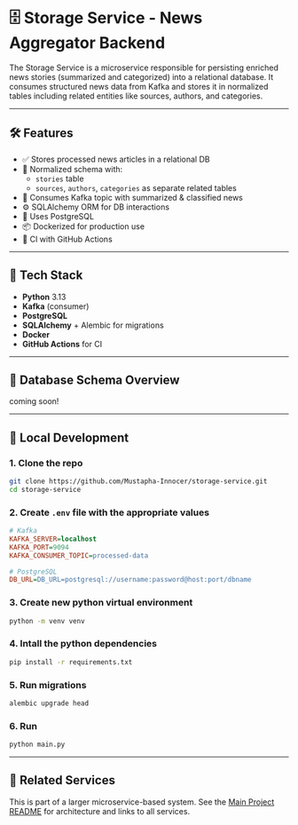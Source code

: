 # 🗄️ Storage Service - News Aggregator Backend

The Storage Service is a microservice responsible for persisting enriched news stories (summarized and categorized) into a relational database. It consumes structured news data from Kafka and stores it in normalized tables including related entities like sources, authors, and categories.

---

## 🛠 Features

- ✅ Stores processed news articles in a relational DB
- 📌 Normalized schema with:
  - `stories` table
  - `sources`, `authors`, `categories` as separate related tables
- 🧵 Consumes Kafka topic with summarized & classified news
- ⚙️ SQLAlchemy ORM for DB interactions
- 🐘 Uses PostgreSQL
- 📦 Dockerized for production use
- 🔁 CI with GitHub Actions

---

## 🧱 Tech Stack

- **Python** 3.13
- **Kafka** (consumer)
- **PostgreSQL**
- **SQLAlchemy** + Alembic for migrations
- **Docker**
- **GitHub Actions** for CI

---

## 🧬 Database Schema Overview

coming soon!

---

## 🧪 Local Development

### 1. Clone the repo
```bash
git clone https://github.com/Mustapha-Innocer/storage-service.git
cd storage-service
```

### 2. Create `.env` file with the appropriate values
```ini
# Kafka
KAFKA_SERVER=localhost
KAFKA_PORT=9094
KAFKA_CONSUMER_TOPIC=processed-data

# PostgreSQL
DB_URL=DB_URL=postgresql://username:password@host:port/dbname
```

### 3. Create new python virtual environment
```bash
python -m venv venv
```

### 4. Intall the python dependencies
```bash
pip install -r requirements.txt
```

### 5. Run migrations

```bash
alembic upgrade head
```

### 6. Run
```bash
python main.py
```

---

## 🧱 Related Services

This is part of a larger microservice-based system. See the [Main Project README](https://github.com/Mustapha-Innocer/news-aggregator) for architecture and links to all services.
